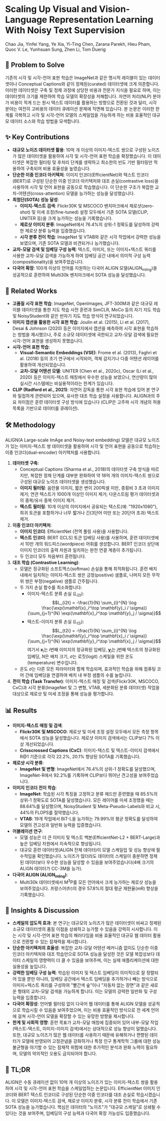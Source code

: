 # Scaling Up Visual and Vision-Language Representation Learning With Noisy Text Supervision

Chao Jia, Yinfei Yang, Ye Xia, Yi-Ting Chen, Zarana Parekh, Hieu Pham, Quoc V. Le, Yunhsuan Sung, Zhen Li, Tom Duerig

## 🧩 Problem to Solve

기존의 시각 및 시각-언어 표현 학습은 ImageNet과 같은 명시적 레이블이 있는 데이터셋이나 Conceptual Captions와 같이 정제된(curated) 데이터셋에 크게 의존합니다. 이러한 데이터셋은 구축 및 정제 과정에 상당한 비용과 전문가 지식을 필요로 하며, 이는 데이터셋의 크기를 제한하여 학습 모델의 확장성을 저해합니다. 자연어 처리(NLP) 분야가 비용이 적게 드는 원시 텍스트 데이터를 활용하는 방향으로 전환된 것과 달리, 시각 분야는 여전히 고비용의 데이터 큐레이션 문제에 직면해 있습니다. 본 논문은 이러한 한계를 극복하고 시각 및 시각-언어 모델의 스케일업을 가능하게 하는 비용 효율적인 대규모 데이터 소스와 학습 방법을 모색합니다.

## ✨ Key Contributions

* **대규모 노이즈 데이터셋 활용**: 10억 개 이상의 이미지-텍스트 쌍으로 구성된 노이즈가 많은 데이터셋을 활용하여 시각 및 시각-언어 표현 학습을 확장했습니다. 이 데이터셋은 복잡한 필터링 및 후처리 단계를 생략하고 최소한의 빈도 기반 필터링만 적용하여 구축되어 비용 효율성을 높였습니다.
* **단순한 이중 인코더 아키텍처**: 이미지 인코더(EfficientNet)와 텍스트 인코더(BERT)로 구성된 단순한 이중 인코더 아키텍처와 대조 손실(contrastive loss)을 사용하여 시각 및 언어 표현을 공동으로 학습했습니다. 이 단순한 구조가 복잡한 교차-어텐션(cross-attention) 모델을 능가하는 성능을 달성했습니다.
* **최첨단(SOTA) 성능 달성**:
  * **이미지-텍스트 검색**: Flickr30K 및 MSCOCO 벤치마크에서 제로샷(zero-shot) 및 미세 조정(fine-tuned) 설정 모두에서 기존 SOTA 모델(CLIP, UNITER 등)을 크게 능가하는 성능을 기록했습니다.
  * **제로샷 이미지 분류**: ImageNet에서 76.4%의 상위-1 정확도를 달성하여 강력한 제로샷 분류 능력을 입증했습니다.
  * **시각 분류 전이 학습**: ImageNet 및 VTAB와 같은 시각 작업에서 강력한 성능을 보였으며, 기존 SOTA 모델과 비견되거나 능가했습니다.
* **교차-모달 검색 및 임베딩 구성 능력**: 텍스트, 이미지, 또는 이미지+텍스트 쿼리를 사용한 교차-모달 검색을 가능하게 하여 임베딩 공간 내에서 의미적 구성 능력(compositionality)을 보여주었습니다.
* **다국어 확장**: 100개 이상의 언어를 지원하는 다국어 ALIGN 모델($\text{ALIGN}_{\text{mling}}$)을 성공적으로 훈련하여 Multi30k 벤치마크에서 SOTA 성능을 달성했습니다.

## 📎 Related Works

* **고품질 시각 표현 학습**: ImageNet, OpenImages, JFT-300M과 같은 대규모 레이블 데이터셋을 통한 지도 학습 사전 훈련과 SimCLR, MoCo 등의 자기 지도 학습 및 NoisyStudent와 같은 반자기 지도 학습 방식이 연구되었습니다.
* **이미지 캡션을 활용한 시각 표현 학습**: Joulin et al. (2015), Li et al. (2017), Desai & Johnson (2020) 등은 이미지에서 캡션을 예측하여 시각 표현을 학습하는 방법을 제시했으나, 주로 소규모 데이터셋에 국한되고 교차-모달 검색에 필요한 시각-언어 표현을 생성하지 못했습니다.
* **시각-언어 표현 학습**:
  * **Visual-Semantic Embeddings (VSE)**: Frome et al. (2013), Faghri et al. (2018) 등의 초기 연구에서 시작되어, 객체 감지기나 다중 어텐션 레이어를 활용하여 개선되었습니다.
  * **교차-모달 어텐션 모델**: UNITER (Chen et al., 2020c), Oscar (Li et al., 2020) 등은 이미지-텍스트 매칭에서 우수한 성능을 보였으나, 연산량이 많아 실시간 시스템에는 비실용적이라는 한계가 있습니다.
* **CLIP (Radford et al., 2021)**: 자연어 감독을 통한 시각 표현 학습에 있어 본 연구와 밀접하게 관련되어 있으며, 유사한 대조 학습 설정을 사용합니다. ALIGN과의 주요 차이점은 훈련 데이터셋 구성 방식에 있습니다 (CLIP은 고주파 시각 개념의 허용 목록을 기반으로 데이터를 큐레이션).

## 🛠️ Methodology

ALIGN(A Large-scale ImAge and Noisy-text embedding) 모델은 대규모 노이즈가 있는 이미지-텍스트 쌍 데이터셋을 활용하여 시각 및 언어 표현을 공동으로 학습하는 이중 인코더(dual-encoder) 아키텍처를 사용합니다.

1. **데이터셋 구축**:
    * Conceptual Captions (Sharma et al., 2018)의 데이터셋 구축 방식을 따르지만, 복잡한 정제 단계를 대부분 완화하여 약 18억 개의 이미지-텍스트 쌍으로 구성된 대규모 노이즈 데이터셋을 생성했습니다.
    * **이미지 필터링**: 음란물 이미지, 짧은 변이 200픽셀 미만, 종횡비 3 초과 이미지 제거; 연관 텍스트가 1000개 이상인 이미지 제거; 다운스트림 평가 데이터셋과의 중복/유사 중복 이미지 제거.
    * **텍스트 필터링**: 10개 이상의 이미지에서 공유되는 텍스트(예: "1920x1080"), 희귀 토큰을 포함하거나 너무 짧거나 긴(3단어 미만 또는 20단어 초과) 텍스트 제거.
2. **이중 인코더 아키텍처**:
    * **이미지 인코더**: EfficientNet (전역 풀링 사용)을 사용합니다.
    * **텍스트 인코더**: BERT ([CLS] 토큰 임베딩 사용)를 사용하며, 훈련 데이터셋에서 10만 개의 워드피스(wordpiece) 어휘를 생성합니다. BERT 인코더 상단에 이미지 인코더의 출력 차원과 일치하는 완전 연결 계층이 추가됩니다.
    * 두 인코더 모두 처음부터 훈련됩니다.
3. **대조 학습 (Contrastive Learning)**:
    * 모델은 정규화된 소프트맥스(softmax) 손실을 통해 최적화됩니다. 훈련 배치 내에서 일치하는 이미지-텍스트 쌍은 긍정(positive) 샘플로, 나머지 모든 무작위 쌍은 부정(negative) 샘플로 간주됩니다.
    * 두 가지 손실 함수를 최소화합니다:
        * 이미지-텍스트 분류 손실 ($L_{i2t}$):
            $$L_{i2t} = -\frac{1}{N} \sum_{i}^{N} \log \frac{\exp(\mathbf{x}_i^\top \mathbf{y}_i / \sigma)}{\sum_{j=1}^{N} \exp(\mathbf{x}_i^\top \mathbf{y}_j / \sigma)}$$
        * 텍스트-이미지 분류 손실 ($L_{t2i}$):
            $$L_{t2i} = -\frac{1}{N} \sum_{i}^{N} \log \frac{\exp(\mathbf{y}_i^\top \mathbf{x}_i / \sigma)}{\sum_{j=1}^{N} \exp(\mathbf{y}_i^\top \mathbf{x}_j / \sigma)}$$
        여기서 $\mathbf{x}_i$는 $i$번째 이미지의 정규화된 임베딩, $\mathbf{y}_j$는 $j$번째 텍스트의 정규화된 임베딩, $N$은 배치 크기, $\sigma$는 로짓(logit) 스케일을 위한 온도(temperature) 변수입니다.
    * 온도 $\sigma$는 다른 모든 파라미터와 함께 학습되며, 효과적인 학습을 위해 컴퓨팅 코어 간에 임베딩을 연결하여 배치 내 부정 샘플의 수를 늘립니다.
4. **전이 학습 (Task Transfer)**: 이미지-텍스트 매칭 및 검색(Flickr30K, MSCOCO, CxC)과 시각 분류(ImageNet 및 그 변형, VTAB, 세분화된 분류 데이터셋) 작업을 대상으로 제로샷 및 미세 조정을 통해 성능을 평가합니다.

## 📊 Results

* **이미지-텍스트 매칭 및 검색**:
  * **Flickr30K 및 MSCOCO**: 제로샷 및 미세 조정 설정 모두에서 모든 측정 항목에서 SOTA 성능을 달성했습니다. 제로샷 이미지 검색에서는 CLIP보다 7% 이상 개선되었습니다.
  * **Crisscrossed Captions (CxC)**: 이미지-텍스트 및 텍스트-이미지 검색에서 R@1 기준으로 각각 22.2%, 20.1% 향상된 SOTA를 기록했습니다.
* **제로샷 시각 분류**:
  * **ImageNet 및 변형**: ImageNet에서 76.4%의 상위-1 정확도를 달성했으며, ImageNet-R에서 92.2%를 기록하며 CLIP보다 뛰어난 견고성을 보여주었습니다.
* **이미지 인코더 전이 학습**:
  * **ImageNet**: 학습된 시각 특징을 고정하고 분류 헤드만 훈련했을 때 85.5%의 상위-1 정확도로 SOTA를 달성했습니다. 모든 레이어를 미세 조정했을 때는 88.64%를 달성했으며, NoisyStudent 및 Meta-Pseudo-Labels와 비교 시, 44%의 FLOPS를 절약했습니다.
  * **VTAB**: 19개 작업에서 BiT-L을 능가하는 79.99%의 평균 정확도를 달성하여 모델의 견고성과 일반화 능력을 입증했습니다.
* **어블레이션 연구**:
  * 모델 성능은 더 큰 이미지 및 텍스트 백본(EfficientNet-L2 + BERT-Large)과 높은 임베딩 차원에서 지속적으로 향상됩니다.
  * 대규모 훈련 데이터셋(ALIGN 전체 데이터)이 모델 스케일업 및 성능 향상에 필수적임을 확인했습니다. 노이즈가 많더라도 데이터의 스케일이 충분하면 정제된 데이터보다 우수한 성능을 달성할 수 있음을 보여주었습니다(4배 크기의 ALIGN 데이터가 CC-3M을 능가).
* **다국어 ALIGN ($\text{ALIGN}_{\text{mling}}$)**:
  * Multi30k 데이터셋에서 M$^3$P를 모든 언어에서 크게 능가하는 제로샷 성능을 보여주었습니다. 프랑스어(fr)의 경우 57.8%의 절대 평균 재현율(mR) 향상을 기록했습니다.

## 🧠 Insights & Discussion

* **스케일의 압도적 효과**: 본 연구는 대규모의 노이즈가 많은 데이터셋이 비싸고 정제된 소규모 데이터셋의 품질 이점을 상쇄하고 능가할 수 있음을 강력히 시사합니다. 이는 시각 및 시각-언어 표현 학습의 패러다임을 비용 효율적인 대규모 웹 데이터 활용으로 전환할 수 있는 잠재력을 제시합니다.
* **단순한 아키텍처의 효율성**: 복잡한 교차-모달 어텐션 메커니즘 없이도 단순한 이중 인코더 아키텍처와 대조 학습만으로 SOTA 성능을 달성한 것은 모델 복잡성보다 데이터 스케일의 영향력이 더 클 수 있음을 보여주며, 이는 실제 애플리케이션에 대한 실용성을 높입니다.
* **강력한 임베딩 구성 능력**: 학습된 이미지 및 텍스트 임베딩이 의미적으로 잘 정렬되어 있을 뿐만 아니라, 임베딩 공간에서 텍스트 임베딩을 추가하거나 빼는 방식으로 이미지+텍스트 쿼리를 구성하여 "빨간색 숲"이나 "자동차 없는 장면"과 같은 새로운 형태의 교차-모달 검색을 가능하게 합니다. 이는 모델의 강력한 일반화 및 구성 능력을 입증합니다.
* **다국어 확장성**: 언어별 필터링 없이 다국어 웹 데이터를 통해 ALIGN 모델을 성공적으로 학습시킬 수 있음을 보여주었으며, 이는 비용 효율적인 방식으로 전 세계 언어에 걸쳐 시각-언어 모델을 확장할 수 있는 유망한 방향을 제시합니다.
* **한계 및 사회적 영향**: 훈련 목표가 교차-모달 매칭에 집중되어 있어 내부-모달 작업(텍스트-텍스트, 이미지-이미지 검색)에서는 상대적으로 성능 향상이 덜했습니다. 또한, 대규모 노이즈가 많은 웹 데이터를 사용하기 때문에 유해하거나 편향된 데이터가 모델에 반영되어 고정관념을 강화하거나 특정 인구 통계학적 그룹에 대한 성능 불균형을 야기할 수 있는 잠재적 위험에 대한 추가적인 분석과 완화 노력이 필요하며, 모델의 악의적인 오용도 금지되어야 합니다.

## 📌 TL;DR

ALIGN은 수동 큐레이션 없이 10억 개 이상의 노이즈가 있는 이미지-텍스트 쌍을 활용하여 시각 및 시각-언어 표현 학습을 스케일업하는 논문입니다. EfficientNet 이미지 인코더와 BERT 텍스트 인코더로 구성된 단순한 이중 인코더를 대조 손실로 학습시켰습니다. 이 모델은 이미지-텍스트 검색, 제로샷 이미지 분류, 시각 분류 전이 학습에서 기존 SOTA 성능을 능가했습니다. 핵심은 데이터의 "노이즈"가 "대규모 스케일"로 상쇄될 수 있다는 것을 보여주며, 임베딩의 구성 능력과 다국어 확장 가능성도 입증했습니다.
